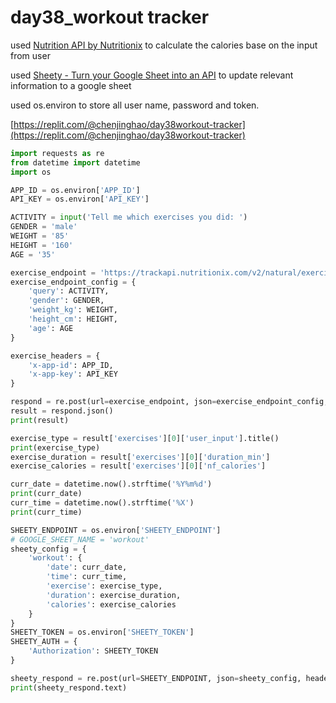 # day38_workout tracker

used [Nutrition API by Nutritionix](https://www.nutritionix.com/business/api) to calculate the calories base on the input from user

used [Sheety - Turn your Google Sheet into an API](https://sheety.co/) to update relevant information to a google sheet

used os.environ to store all user name, password and token.

[https://replit.com/@chenjinghao/day38workout-tracker](https://replit.com/@chenjinghao/day38workout-tracker)

```python
import requests as re
from datetime import datetime
import os

APP_ID = os.environ['APP_ID']
API_KEY = os.environ['API_KEY']

ACTIVITY = input('Tell me which exercises you did: ')
GENDER = 'male'
WEIGHT = '85'
HEIGHT = '160'
AGE = '35'

exercise_endpoint = 'https://trackapi.nutritionix.com/v2/natural/exercise'
exercise_endpoint_config = {
    'query': ACTIVITY,
    'gender': GENDER,
    'weight_kg': WEIGHT,
    'height_cm': HEIGHT,
    'age': AGE
}

exercise_headers = {
    'x-app-id': APP_ID,
    'x-app-key': API_KEY
}

respond = re.post(url=exercise_endpoint, json=exercise_endpoint_config, headers=exercise_headers)
result = respond.json()
print(result)

exercise_type = result['exercises'][0]['user_input'].title()
print(exercise_type)
exercise_duration = result['exercises'][0]['duration_min']
exercise_calories = result['exercises'][0]['nf_calories']

curr_date = datetime.now().strftime('%Y%m%d')
print(curr_date)
curr_time = datetime.now().strftime('%X')
print(curr_time)

SHEETY_ENDPOINT = os.environ['SHEETY_ENDPOINT']
# GOOGLE_SHEET_NAME = 'workout'
sheety_config = {
    'workout': {
        'date': curr_date,
        'time': curr_time,
        'exercise': exercise_type,
        'duration': exercise_duration,
        'calories': exercise_calories
    }
}
SHEETY_TOKEN = os.environ['SHEETY_TOKEN']
SHEETY_AUTH = {
    'Authorization': SHEETY_TOKEN
}

sheety_respond = re.post(url=SHEETY_ENDPOINT, json=sheety_config, headers=SHEETY_AUTH)
print(sheety_respond.text)
```